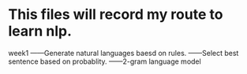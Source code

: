 # This files will record my route to learn nlp.
week1
——Generate natural languages baesd on rules.
——Select best sentence based on probablity.
——2-gram language model
